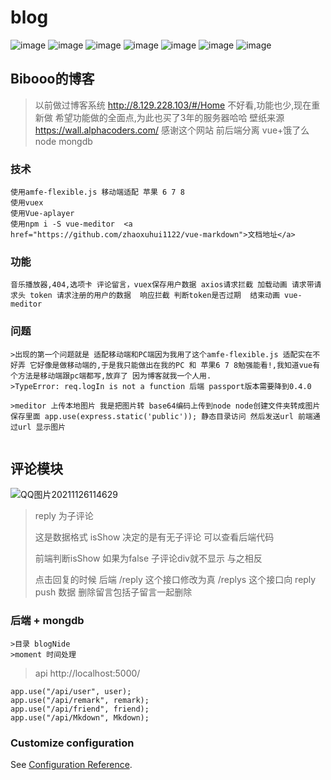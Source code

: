 # blog
![image](https://user-images.githubusercontent.com/42339998/146632026-fd2595db-6cde-44fa-929a-4a22d507d207.png)
![image](https://user-images.githubusercontent.com/42339998/146632036-48ba3f5b-ee6a-43c7-9fac-a10b36816293.png)
![image](https://user-images.githubusercontent.com/42339998/146632041-4f494e7c-7232-415d-a2b9-d4b7dc40516f.png)
![image](https://user-images.githubusercontent.com/42339998/146632050-1df6ad7d-84a3-4acf-8c97-88c4cc6f786d.png)
![image](https://user-images.githubusercontent.com/42339998/146632055-b6ed7d80-0a11-44e1-8929-2a2f51ea2f49.png)
![image](https://user-images.githubusercontent.com/42339998/146632064-1c5300e9-549c-4ec2-a9ee-325d50f0e072.png)
![image](https://user-images.githubusercontent.com/42339998/146632074-3d0d0613-095e-4db4-a6e7-60c3c3b7eef3.png)

## Bibooo的博客
> 以前做过博客系统 http://8.129.228.103/#/Home 不好看,功能也少,现在重新做
> 希望功能做的全面点,为此也买了3年的服务器哈哈
> 壁纸来源 https://wall.alphacoders.com/ 感谢这个网站 
> 前后端分离 vue+饿了么 node mongdb

### 技术
```
使用amfe-flexible.js 移动端适配 苹果 6 7 8 
使用vuex
使用Vue-aplayer
使用npm i -S vue-meditor  <a href="https://github.com/zhaoxuhui1122/vue-markdown">文档地址</a>
```

### 功能
```
音乐播放器,404,选项卡 评论留言，vuex保存用户数据 axios请求拦截 加载动画 请求带请求头 token 请求注册的用户的数据  响应拦截 判断token是否过期  结束动画 vue-meditor 

```

### 问题
```
>出现的第一个问题就是 适配移动端和PC端因为我用了这个amfe-flexible.js 适配实在不好弄 它好像是做移动端的,于是我只能做出在我的PC 和 苹果6 7 8勉强能看!,我知道vue有个方法是移动端跟pc端都写,放弃了 因为博客就我一个人用.
>TypeError: req.logIn is not a function 后端 passport版本需要降到0.4.0

>meditor 上传本地图片 我是把图片转 base64编码上传到node node创建文件夹转成图片保存里面 app.use(express.static('public')); 静态目录访问 然后发送url 前端通过url 显示图片


```

## 评论模块

![QQ图片20211126114629](C:\Users\Niko'C'\Desktop\QQ图片20211126114629.png)

>  reply 为子评论
>
> 这是数据格式 isShow 决定的是有无子评论 可以查看后端代码
>
> 前端判断isShow 如果为false 子评论div就不显示 与之相反
>
> 点击回复的时候 后端 /reply 这个接口修改为真  /replys 这个接口向 reply push 数据
> 删除留言包括子留言一起删除


### 后端 + mongdb

```
>目录 blogNide
>moment 时间处理
```
> api http://localhost:5000/
```
app.use("/api/user", user);
app.use("/api/remark", remark);
app.use("/api/friend", friend);
app.use("/api/Mkdown", Mkdown);
```


### Customize configuration
See [Configuration Reference](https://cli.vuejs.org/config/).
